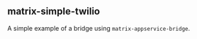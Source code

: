 matrix-simple-twilio
--------------------

A simple example of a bridge using `matrix-appservice-bridge`.